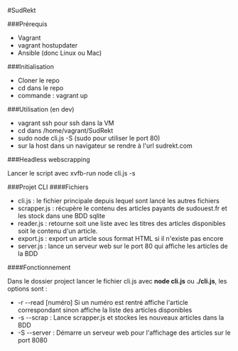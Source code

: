 #SudRekt

###Prérequis

* Vagrant
* vagrant hostupdater
* Ansible (donc Linux ou Mac)

###Initialisation

* Cloner le repo
* cd dans le repo
* commande : vagrant up

###Utilisation (en dev)

* vagrant ssh pour ssh dans la VM
* cd dans /home/vagrant/SudRekt
* sudo node cli.js -S (sudo pour utiliser le port 80)
* sur la host dans un navigateur se rendre à l'url sudrekt.com

###Headless webscrapping

Lancer le script avec xvfb-run node cli.js -s

###Projet CLI
####Fichiers
* cli.js : le fichier principale depuis lequel sont lancé les autres fichiers
* scrapper.js : récupère le contenu des articles payants de sudouest.fr et les stock dans une BDD sqlite
* reader.js : retourne soit une liste avec les titres des articles disponibles soit le contenu d'un article.
* export.js : export un article sous format HTML si il n'existe pas encore
* server.js : lance un serveur web sur le port 80 qui affiche les articles de la BDD

####Fonctionnement

Dans le dossier project lancer le fichier cli.js avec **node cli.js** ou **./cli.js**, les options sont :
* -r --read [numéro] Si un numéro est rentré affiche l'article correspondant sinon affiche la liste des articles disponibles
* -s --scrap : Lance scrapper.js et stockes les nouveaux articles dans la BDD
* -S --server : Démarre un serveur web pour l'affichage des articles sur le port 8080

